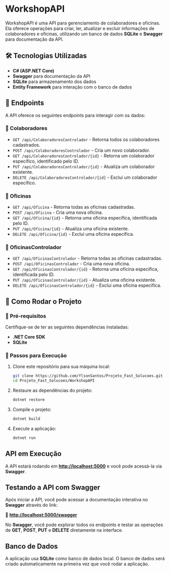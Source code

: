 # WorkshopAPI

WorkshopAPI é uma API para gerenciamento de colaboradores e oficinas. Ela oferece operações para criar, ler, atualizar e excluir informações de colaboradores e oficinas, utilizando um banco de dados **SQLite** e **Swagger** para documentação da API.

## 🛠 Tecnologias Utilizadas

- **C# (ASP.NET Core)**
- **Swagger** para documentação da API
- **SQLite** para armazenamento dos dados
- **Entity Framework** para interação com o banco de dados

## 📌 Endpoints

A API oferece os seguintes endpoints para interagir com os dados:

### 🔹 Colaboradores

- `GET /api/ColaboradoresControlador` - Retorna todos os colaboradores cadastrados.
- `POST /api/ColaboradoresControlador` - Cria um novo colaborador.
- `GET /api/ColaboradoresControlador/{id}` - Retorna um colaborador específico, identificado pelo ID.
- `PUT /api/ColaboradoresControlador/{id}` - Atualiza um colaborador existente.
- `DELETE /api/ColaboradoresControlador/{id}` - Exclui um colaborador específico.

### 🔹 Oficinas

- `GET /api/Oficina` - Retorna todas as oficinas cadastradas.
- `POST /api/Oficina` - Cria uma nova oficina.
- `GET /api/Oficina/{id}` - Retorna uma oficina específica, identificada pelo ID.
- `PUT /api/Oficina/{id}` - Atualiza uma oficina existente.
- `DELETE /api/Oficina/{id}` - Exclui uma oficina específica.

### 🔹 OficinasControlador

- `GET /api/OficinasControlador` - Retorna todas as oficinas cadastradas.
- `POST /api/OficinasControlador` - Cria uma nova oficina.
- `GET /api/OficinasControlador/{id}` - Retorna uma oficina específica, identificada pelo ID.
- `PUT /api/OficinasControlador/{id}` - Atualiza uma oficina existente.
- `DELETE /api/OficinasControlador/{id}` - Exclui uma oficina específica.

## 🚀 Como Rodar o Projeto

### 🔹 Pré-requisitos

Certifique-se de ter as seguintes dependências instaladas:

- **.NET Core SDK**
- **SQLite**

### 🔹 Passos para Execução

1. Clone este repositório para sua máquina local:

   ```bash
   git clone https://github.com/YlsonSantos/Projeto_Fast_Solucoes.git
   cd Projeto_Fast_Solucoes/WorkshopAPI
    ```
2. Restaure as dependências do projeto:

    ```bash
    dotnet restore
    ```

3. Compile o projeto:
    ```bash
    dotnet build
    ```

4. Execute a aplicação:
    ```bash
    dotnet run
    ```

## API em Execução

A API estará rodando em **[http://localhost:5000](http://localhost:5000)** e você pode acessá-la via **Swagger**.

## Testando a API com Swagger

Após iniciar a API, você pode acessar a documentação interativa no **Swagger** através do link:

🔗 **[http://localhost:5000/swagger](http://localhost:5000/swagger)**

No **Swagger**, você pode explorar todos os endpoints e testar as operações de **GET**, **POST**, **PUT** e **DELETE** diretamente na interface.

## Banco de Dados

A aplicação usa **SQLite** como banco de dados local. O banco de dados será criado automaticamente na primeira vez que você rodar a aplicação.
